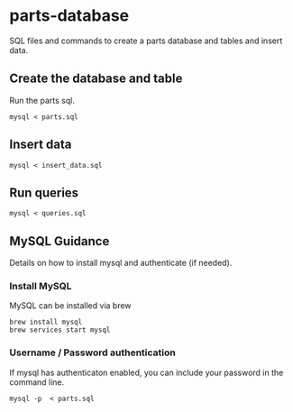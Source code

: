 # parts-database

SQL files and commands to create a parts database and tables and insert data.

## Create the database and table

Run the parts sql.

```
mysql < parts.sql
```

## Insert data

```
mysql < insert_data.sql
```

## Run queries

```
mysql < queries.sql
```

## MySQL Guidance

Details on how to install mysql and authenticate (if needed).

### Install MySQL

MySQL can be installed via brew

```
brew install mysql
brew services start mysql
```

### Username / Password authentication

If mysql has authenticaton enabled, you can include your password in the command line.

```
mysql -p  < parts.sql
```
